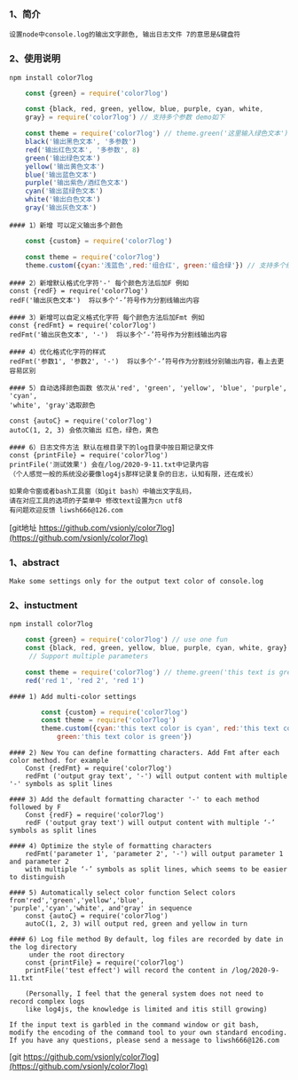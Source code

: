 ### 1、简介
    设置node中console.log的输出文字颜色, 输出日志文件 7的意思是&键盘符
### 2、使用说明
    npm install color7log
```javascript
    const {green} = require('color7log')

    const {black, red, green, yellow, blue, purple, cyan, white,
    gray} = require('color7log') // 支持多个参数 demo如下

    const theme = require('color7log') // theme.green('这里输入绿色文本')
    black('输出黑色文本', '多参数')
    red('输出红色文本', '多参数', 8)
    green('输出绿色文本')
    yellow('输出黄色文本')
    blue('输出蓝色文本')
    purple('输出紫色/酒红色文本')
    cyan('输出蓝绿色文本')
    white('输出白色文本')
    gray('输出灰色文本')
```
    #### 1）新增 可以定义输出多个颜色
```javascript
    const {custom} = require('color7log')

    const theme = require('color7log')
    theme.custom({cyan:'浅蓝色',red:'组合红', green:'组合绿'}) // 支持多个组合输出
```

    #### 2）新增默认格式化字符'-' 每个颜色方法后加F 例如
    const {redF} = require('color7log')
    redF('输出灰色文本')  将以多个‘-’符号作为分割线输出内容

    #### 3）新增可以自定义格式化字符 每个颜色方法后加Fmt 例如
    const {redFmt} = require('color7log')
    redFmt('输出灰色文本', '-')  将以多个‘-’符号作为分割线输出内容

    #### 4）优化格式化字符的样式
    redFmt('参数1', '参数2', '-')  将以多个‘-’符号作为分割线分别输出内容，看上去更容易区别

    #### 5）自动选择颜色函数 依次从'red', 'green', 'yellow', 'blue', 'purple', 'cyan',
    'white', 'gray'选取颜色

    const {autoC} = require('color7log')
    autoC(1, 2, 3) 会依次输出 红色，绿色，黄色

    #### 6）日志文件方法 默认在根目录下的log目录中按日期记录文件
    const {printFile} = require('color7log')
    printFile('测试效果') 会在/log/2020-9-11.txt中记录内容
    （个人感觉一般的系统没必要像log4js那样记录复杂的日志，认知有限，还在成长）

    如果命令窗或者bash工具窗（如git bash）中输出文字乱码，
    请在对应工具的选项的子菜单中 修改text设置为cn utf8
    有问题欢迎反馈 liwsh666@126.com

[git地址 https://github.com/vsionly/color7log](https://github.com/vsionly/color7log)

### 1、abstract
    Make some settings only for the output text color of console.log
### 2、instuctment
    npm install color7log
```javascript
    const {green} = require('color7log') // use one fun
    const {black, red, green, yellow, blue, purple, cyan, white, gray} = require('color7log')
     // Support multiple parameters

    const theme = require('color7log') // theme.green('this text is green')
    red('red 1', 'red 2', 'red 1')
```
    #### 1) Add multi-color settings
```javascript
        const {custom} = require('color7log')
        const theme = require('color7log')
        theme.custom({cyan:'this text color is cyan', red:'this text color is red' ,
            green:'this text color is green'})
```

    #### 2) New You can define formatting characters. Add Fmt after each color method. for example
        Const {redFmt} = require('color7log')
        redFmt ('output gray text', '-') will output content with multiple '-' symbols as split lines

    #### 3) Add the default formatting character '-' to each method followed by F
        Const {redF} = require('color7log')    
        redF ('output gray text') will output content with multiple ‘-’ symbols as split lines

    #### 4) Optimize the style of formatting characters
        redFmt('parameter 1', 'parameter 2', '-') will output parameter 1 and parameter 2
        with multiple ‘-’ symbols as split lines, which seems to be easier to distinguish

    #### 5) Automatically select color function Select colors from'red','green','yellow','blue',
    'purple','cyan','white', and'gray' in sequence
        const {autoC} = require('color7log')
        autoC(1, 2, 3) will output red, green and yellow in turn

    #### 6) Log file method By default, log files are recorded by date in the log directory
         under the root directory
        const {printFile} = require('color7log')
        printFile('test effect') will record the content in /log/2020-9-11.txt

        (Personally, I feel that the general system does not need to record complex logs
        like log4js, the knowledge is limited and itis still growing)

    If the input text is garbled in the command window or git bash,
    modify the encoding of the command tool to your own standard encoding.
    If you have any questions, please send a message to liwsh666@126.com

[git https://github.com/vsionly/color7log](https://github.com/vsionly/color7log)
